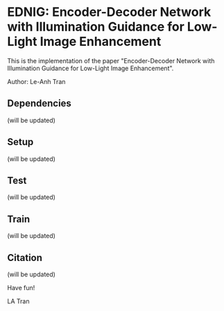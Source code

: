 # EDNIG: Encoder-Decoder Network with Illumination Guidance for Low-Light Image Enhancement

This is the implementation of the paper "Encoder-Decoder Network with Illumination Guidance for Low-Light Image Enhancement".

Author: Le-Anh Tran

## Dependencies
(will be updated)

## Setup
(will be updated)

## Test
(will be updated)

## Train
(will be updated)

## Citation
(will be updated)

Have fun!

LA Tran
